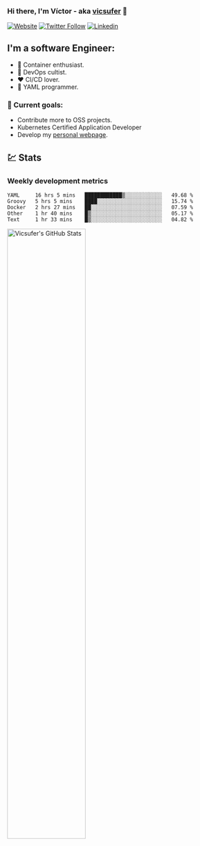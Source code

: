 ### Hi there, I'm Víctor - aka [vicsufer][website] 👋

[![Website](https://img.shields.io/website?label=vicsufer.dev&style=for-the-badge&url=https%3A%2F%2Fvicsufer.dev)](https://vicsufer.dev)
[![Twitter Follow](https://img.shields.io/twitter/follow/vicsufer?color=1DA1F2&logo=twitter&style=for-the-badge)](https://twitter.com/intent/follow?original_referer=https%3A%2F%2Fgithub.com%2Fvicsufer&screen_name=vicsufer)
[![Linkedin](https://img.shields.io/badge/linkedin-%230077B5.svg?&style=for-the-badge&logo=linkedin&logoColor=white)](https://linkedin.com/in/vicsufer)

  
## I'm a software Engineer:
- :whale: Container enthusiast.
- :memo: DevOps cultist.
- :heart: CI/CD lover.
- :clown_face: YAML programmer.

### :dart: Current goals:
- Contribute more to OSS projects.
- Kubernetes Certified Application Developer
- Develop my [personal webpage][website].

## :chart: Stats
### Weekly development metrics 
<!--START_SECTION:waka-->
```text
YAML     16 hrs 5 mins   ████████████▒░░░░░░░░░░░░   49.68 % 
Groovy   5 hrs 5 mins    ████░░░░░░░░░░░░░░░░░░░░░   15.74 % 
Docker   2 hrs 27 mins   ██░░░░░░░░░░░░░░░░░░░░░░░   07.59 % 
Other    1 hr 40 mins    █▒░░░░░░░░░░░░░░░░░░░░░░░   05.17 % 
Text     1 hr 33 mins    █▒░░░░░░░░░░░░░░░░░░░░░░░   04.82 % 
```
<!--END_SECTION:waka-->

<img width="60%" align="left" alt="Vicsufer's GitHub Stats" src="https://github-readme-stats.codestackr.vercel.app/api?username=vicsufer&show_icons=true&hide_border=true" />




[website]: https://vicsufer.dev
[twitter]: https://twitter.com/vicsufer
[linkedin]: https://linkedin.com/in/vicsufer
